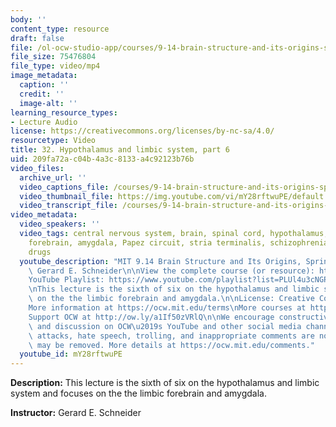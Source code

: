 ```yaml
---
body: ''
content_type: resource
draft: false
file: /ol-ocw-studio-app/courses/9-14-brain-structure-and-its-origins-spring-2014/mit9_14s14_lec32_360p_16_9.mp4
file_size: 75476804
file_type: video/mp4
image_metadata:
  caption: ''
  credit: ''
  image-alt: ''
learning_resource_types:
- Lecture Audio
license: https://creativecommons.org/licenses/by-nc-sa/4.0/
resourcetype: Video
title: 32. Hypothalamus and limbic system, part 6
uid: 209fa72a-c04b-4a3c-8133-a4c92123b76b
video_files:
  archive_url: ''
  video_captions_file: /courses/9-14-brain-structure-and-its-origins-spring-2014/mit9_14s14_lec32_captions.vtt
  video_thumbnail_file: https://img.youtube.com/vi/mY28rftwuPE/default.jpg
  video_transcript_file: /courses/9-14-brain-structure-and-its-origins-spring-2014/mit9_14s14_lec32_transcript.pdf
video_metadata:
  video_speakers: ''
  video_tags: central nervous system, brain, spinal cord, hypothalamus, limbic system,
    forebrain, amygdala, Papez circuit, stria terminalis, schizophrenia, antipsychotic
    drugs
  youtube_description: "MIT 9.14 Brain Structure and Its Origins, Spring 2014\nInstructor:\
    \ Gerard E. Schneider\n\nView the complete course (or resource): https://ocw.mit.edu/9-14S14\n\
    YouTube Playlist: https://www.youtube.com/playlist?list=PLUl4u3cNGP62ABe0O-0qtaHHxyKQi1ZwR\n\
    \nThis lecture is the sixth of six on the hypothalamus and limbic system and focuses\
    \ on the the limbic forebrain and amygdala.\n\nLicense: Creative Commons BY-NC-SA\n\
    More information at https://ocw.mit.edu/terms\nMore courses at https://ocw.mit.edu\n\
    Support OCW at http://ow.ly/a1If50zVRlQ\n\nWe encourage constructive comments\
    \ and discussion on OCW\u2019s YouTube and other social media channels. Personal\
    \ attacks, hate speech, trolling, and inappropriate comments are not allowed and\
    \ may be removed. More details at https://ocw.mit.edu/comments."
  youtube_id: mY28rftwuPE
---
```

**Description:** This lecture is the sixth of six on the hypothalamus and limbic system and focuses on the the limbic forebrain and amygdala.

**Instructor:** Gerard E. Schneider